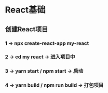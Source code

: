 # React基础

## 创建React项目

### 1 → npx create-react-app my-react

### 2 → cd my react → 进入项目中

### 3 → yarn start / npm start → 启动

### 4 → yarn build / npm run build → 打包项目
